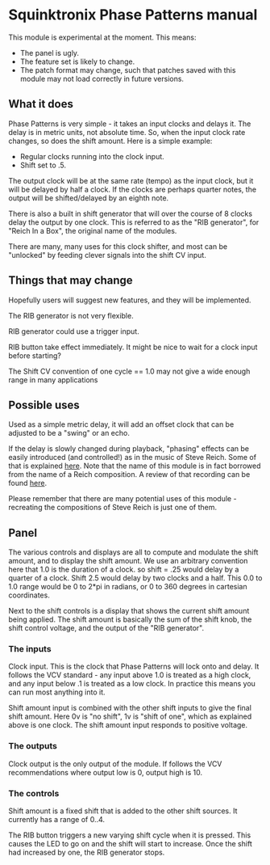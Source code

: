 # Squinktronix Phase Patterns manual

This module is experimental at the moment. This means:

* The panel is ugly.
* The feature set is likely to change.
* The patch format may change, such that patches saved with this module may not load correctly in future versions.

## What it does

Phase Patterns is very simple - it takes an input clocks and delays it. The delay is in metric units, not absolute time. So, when the input clock rate changes, so does the shift amount. Here is a simple example:

* Regular clocks running into the clock input.
* Shift set to .5.

The output clock will be at the same rate (tempo) as the input clock, but it will be delayed by half a clock. If the clocks are perhaps quarter notes, the output will be shifted/delayed by an eighth note.

There is also a built in shift generator that will over the course of 8 clocks delay the output by one clock. This is referred to as the "RIB generator", for "Reich In a Box", the original name of the modules.

There are many, many uses for this clock shifter, and most can be "unlocked" by feeding clever signals into the shift CV input.

## Things that may change

Hopefully users will suggest new features, and they will be implemented.

The RIB generator is not very flexible.

RIB generator could use a trigger input.

RIB button take effect immediately. It might be nice to wait for a clock input before starting?

The Shift CV convention of one cycle == 1.0 may not give a wide enough range in many applications

## Possible uses

Used as a simple metric delay, it will add an offset clock that can be adjusted to be a "swing" or an echo.

If the delay is slowly changed during playback, "phasing" effects can be easily introduced (and controlled!) as in the music of Steve Reich. Some of that is explained [here](https://en.wikipedia.org/wiki/Piano_Phase). Note that the name of this module is in fact borrowed from the name of a Reich composition. A review of that recording can be found [here](https://pitchfork.com/reviews/albums/21584-four-organs-phase-patterns/).

Please remember that there are many potential uses of this module - recreating the compositions of Steve Reich is just one of them.

## Panel

The various controls and displays are all to compute and modulate the shift amount, and to display the shift amount. We use an arbitrary convention here that 1.0 is the duration of a clock. so shift = .25 would delay by a quarter of a clock. Shift 2.5 would delay by two clocks and a half. This 0.0 to 1.0 range would be 0 to 2*pi in radians, or 0 to 360 degrees in cartesian coordinates.

Next to the shift controls is a display that shows the current shift amount being applied. The shift amount is basically the sum of the shift knob, the shift control voltage, and the output of the "RIB generator".

### The inputs

Clock input. This is the clock that Phase Patterns will lock onto and delay. It follows the VCV standard - any input above 1.0 is treated as a high clock, and any input below .1 is treated as a low clock. In practice this means you can run most anything into it.

Shift amount input is combined with the other shift inputs to give the final shift amount. Here 0v is "no shift", 1v is "shift of one", which as explained above is one clock. The shift amount input responds to positive voltage.

### The outputs

Clock output is the only output of the module. If follows the VCV recommendations where output low is 0, output high is 10.

### The controls

Shift amount is a fixed shift that is added to the other shift sources. It currently has a range of 0..4.

The RIB button triggers a new varying shift cycle when it is pressed. This causes the LED to go on and the shift will start to increase. Once the shift had increased by one, the RIB generator stops.
